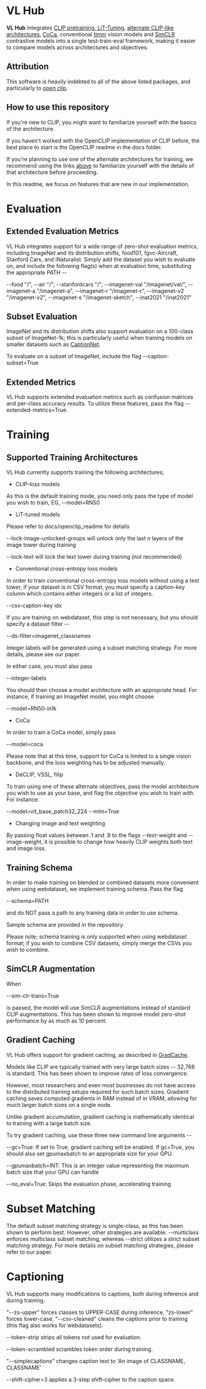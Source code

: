 # VL Hub[](#vl-hub)

**VL Hub** integrates [CLIP pretraining, LiT-Tuning](https://github.com/mlfoundations/open_clip), [alternate CLIP-like architectures](https://github.com/lucidrains/x-clip), [CoCa](https://github.com/lucidrains/coca-pytorch),  conventional [timm](https://github.com/rwightman/pytorch-image-models) vision models and [SimCLR](https://github.com/facebookresearch/SLIP/blob/main/LICENSE) contrastive models into a single test-train-eval framework, making it easier to compare models across architectures and objectives.

## Attribution

This software is heavily indebted to all of the above listed packages, and particularly to [open clip](https://github.com/mlfoundations/open_clip).

## How to use this repository

If you're new to CLIP, you might want to familiarize yourself with the basics of the architecture.

If you haven't worked with the OpenCLIP implementation of CLIP before, the best place to start is the OpenCLIP readme in the docs folder.

If you're planning to use one of the alternate architectures for training, we recommend using the links [above](#vl-hub) to familiarize yourself with the details of that architecture before proceeding.

In this readme, we focus on features that are new in our implementation.

# Evaluation

## Extended Evaluation Metrics[](#extended-evaluation-metrics)

VL Hub integrates support for a wide range of zero-shot evaluation metrics, including ImageNet and its distribution shifts, food101, fgvc-Aircraft, Stanford Cars, and iNaturalist. Simply add the dataset you wish to evaluate on, and include the following flag(s) when at evaluation time, substituting the appropriate PATH --

--food "/", --air "/", --stanfordcars "/", --imagenet-val "/imagenet/val/", --imagenet-a "/imagenet-a", --imagenet-r "/imagenet-r", --imagenet-v2 "/imagenet-v2", --imagenet-s "/imagenet-sketch", --inat2021 "/inat2021"

## Subset Evaluation[](#subset-evaluation)

ImageNet and its distribution shifts also support evaluation on a 100-class subset of ImageNet-1k; this is particularly useful when training models on smaller datasets such as [CaptionNet](https://github.com/penfever/CaptionNet).

To evaluate on a subset of ImageNet, include the flag --caption-subset=True

## Extended Metrics[](#extended-metrics)

VL Hub supports extended evaluation metrics such as confusion matrices and per-class accuracy results. To utilize these features, pass the flag --extended-metrics=True.

# Training

## Supported Training Architectures

VL Hub currently supports training the following architectures;

* CLIP-loss models

As this is the default training mode, you need only pass the type of model you wish to train, EG, --model=RN50

* LiT-tuned models

Please refer to docs/openclip_readme for details

--lock-image-unlocked-groups will unlock only the last $n$ layers of the image tower during training

--lock-text will lock the text tower during training (not recommended)

* Conventional cross-entropy loss models

In order to train conventional cross-entropy loss models without using a text tower, if your dataset is in CSV format, you must specify a caption-key column which contains either integers or a list of integers.

--csv-caption-key idx

If you are training on webdataset, this step is not necessary, but you should specify a dataset filter --

--ds-filter=imagenet_classnames

Integer labels will be generated using a subset matching strategy. For more details, please see our paper.

In either case, you must also pass

--integer-labels

You should then choose a model architecture with an appropriate head. For instance, if training an ImageNet model, you might choose 

--model=RN50-in1k

* CoCa

In order to train a CoCa model, simply pass

--model=coca

Please note that at this time, support for CoCa is limited to a single vision backbone, and the loss weighting has to be adjusted manually.

* DeCLIP, VSSL, filip

To train using one of these alternate objectives, pass the model architecture you wish to use as your base, and flag the objective you wish to train with. For instance:

--model=vit_base_patch32_224 --mlm=True

* Changing image and text weighting

By passing float values between .1 and .9 to the flags --text-weight and --image-weight, it is possible to change how heavily CLIP weights both text and image loss.

## Training Schema[](#training-schema)

In order to make training on blended or combined datasets more convenient when using webdataset, we implement training schema. Pass the flag

--schema=PATH

and do NOT pass a path to any training data in order to use schema.

Sample schema are provided in the repository.

Please note; schema training is only supported when using webdataset format; if you wish to combine CSV datasets, simply merge the CSVs you wish to combine.

## SimCLR Augmentation[](#simclr-augmentation)

When

--sim-clr-trans=True

is passed, the model will use SimCLR augmentations instead of standard CLIP augmentations. This has been shown to improve model zero-shot performance by as much as 10 percent.

## Gradient Caching[](#gradient-caching)

VL Hub offers support for gradient caching, as described in [GradCache](https://github.com/luyug/GradCache).

Models like CLIP are typically trained with very large batch sizes -- 32,768 is standard. This has been shown to improve rates of loss convergence. 

However, most researchers and even most businesses do not have access to the distributed training setups required for such batch sizes. Gradient caching saves computed gradients in RAM instead of in VRAM, allowing for much larger batch sizes on a single node.

Unlike gradient accumulation, gradient caching is mathematically identical to training with a large batch size. 

To try gradient caching, use these three new command line arguments --

--gc=True: If set to True, gradient caching will be enabled. If gc=True, you should also set gpumaxbatch to an appropriate size for your GPU.

--gpumaxbatch=INT: This is an integer value representing the maximum batch size that your GPU can handle 

--no_eval=True: Skips the evaluation phase, accelerating training

# Subset Matching

The default subset matching strategy is single-class, as this has been shown to perform best. However, other strategies are available. --multiclass enforces multiclass subset matching, whereas --strict utilizes a strict subset matching strategy. For more details on subset matching strategies, please refer to our paper.

# Captioning

VL Hub supports many modifications to captions, both during inference and during training.

"--zs-upper" forces classes to UPPER-CASE during inference, "zs-lower" forces lower-case. "--csv-cleaned" cleans the captions prior to training (this flag also works for webdatasets).

--token-strip strips all tokens not used for evaluation.

--token-scrambled scrambles token order during training.

"--simplecaptions" changes caption text to 'An image of CLASSNAME, CLASSNAME'

--shift-cipher=3 applies a 3-step shift-cipher to the caption space.